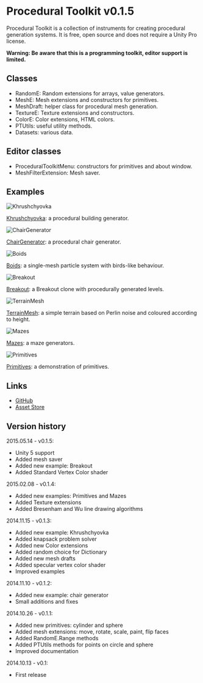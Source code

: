 # Procedural Toolkit v0.1.5

Procedural Toolkit is a collection of instruments for creating procedural generation systems. It is free, open source and does not require a Unity Pro license.

**Warning: Be aware that this is a programming toolkit, editor support is limited.**

## Classes
* RandomE: Random extensions for arrays, value generators.
* MeshE: Mesh extensions and constructors for primitives.
* MeshDraft: helper class for procedural mesh generation.
* TextureE: Texture extensions and constructors.
* ColorE: Color extensions, HTML colors.
* PTUtils: useful utility methods.
* Datasets: various data.

## Editor classes
* ProceduralToolkitMenu: constructors for primitives and about window.
* MeshFilterExtension: Mesh saver.

## Examples

![Khrushchyovka](http://syomus.com/ProceduralToolkit/screenshot-khrushchyovka-300.jpg)

[Khrushchyovka](http://syomus.com/ProceduralToolkit/Khrushchyovka): a procedural building generator.

![ChairGenerator](http://syomus.com/ProceduralToolkit/screenshot-chair-300.jpg)

[ChairGenerator](http://syomus.com/ProceduralToolkit/ChairGenerator): a procedural chair generator.

![Boids](http://syomus.com/ProceduralToolkit/screenshot-boids-300.jpg)

[Boids](http://syomus.com/ProceduralToolkit/Boids): a single-mesh particle system with birds-like behaviour.

![Breakout](http://syomus.com/ProceduralToolkit/screenshot-breakout-300.jpg)

[Breakout](http://syomus.com/ProceduralToolkit/Breakout): a Breakout clone with procedurally generated levels.

![TerrainMesh](http://syomus.com/ProceduralToolkit/screenshot-terrain-300.jpg)

[TerrainMesh](http://syomus.com/ProceduralToolkit/TerrainMesh): a simple terrain based on Perlin noise and coloured according to height.

![Mazes](http://syomus.com/ProceduralToolkit/screenshot-mazes-300.jpg)

[Mazes](http://syomus.com/ProceduralToolkit/Mazes): a maze generators.

![Primitives](http://syomus.com/ProceduralToolkit/screenshot-primitives-300.jpg)

[Primitives](http://syomus.com/ProceduralToolkit/Primitives): a demonstration of primitives.

## Links
* [GitHub](https://github.com/Syomus/ProceduralToolkit)
* [Asset Store](https://www.assetstore.unity3d.com/#!/content/16508)

## Version history
2015.05.14 - v0.1.5:
* Unity 5 support
* Added mesh saver
* Added new example: Breakout
* Added Standard Vertex Color shader

2015.02.08 - v0.1.4:
* Added new examples: Primitives and Mazes
* Added Texture extensions
* Added Bresenham and Wu line drawing algorithms

2014.11.15 - v0.1.3:
* Added new example: Khrushchyovka
* Added knapsack problem solver
* Added new Color extensions
* Added random choice for Dictionary
* Added new mesh drafts
* Added specular vertex color shader
* Improved examples

2014.11.10 - v0.1.2:
* Added new example: chair generator
* Small additions and fixes

2014.10.26 - v0.1.1:
* Added new primitives: cylinder and sphere
* Added mesh extensions: move, rotate, scale, paint, flip faces
* Added RandomE.Range methods
* Added PTUtils methods for points on circle and sphere
* Improved documentation

2014.10.13 - v0.1:
* First release
